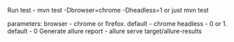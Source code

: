 Run test - 
mvn test -Dbrowser=chrome -Dheadless=1 or just mvn test

parameters:
browser - chrome or firefox. default - chrome
headless - 0 or 1. default - 0
Generate allure report - allure serve target/allure-results